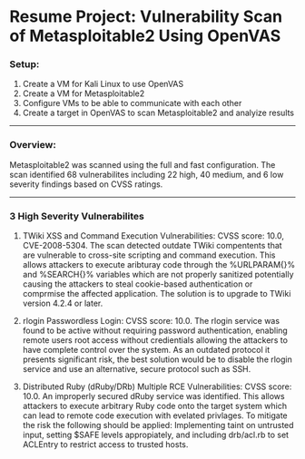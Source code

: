 # Resume Project: Vulnerability Scan of Metasploitable2 Using OpenVAS

### Setup:
1. Create a VM for Kali Linux to use OpenVAS
2. Create a VM for Metasploitable2
3. Configure VMs to be able to communicate with each other
4. Create a target in OpenVAS to scan Metasploitable2 and analyize results

---
### Overview:
Metasploitable2 was scanned using the full and fast configuration. The scan identified 68 vulnerabilites including 22 high, 40 medium, and 6 low severity findings based on CVSS ratings. 

---

### 3 High Severity Vulnerabilites

1. TWiki XSS and Command Execution Vulnerabilities: CVSS score: 10.0, CVE-2008-5304. The scan detected outdate TWiki compentents that are vulnerable to cross-site scripting and command execution. This allows attackers to execute aribturay code through the %URLPARAM{}% and %SEARCH{}% variables which are not properly sanitized potentially causing the attackers to steal cookie-based authentication or comprmise the affected application. The solution is to upgrade to TWiki version 4.2.4 or later.

2. rlogin Passwordless Login: CVSS score: 10.0. The rlogin service was found to be active without requiring password authentication, enabling remote users root access without credientials allowing the attackers to have complete control over the system. As an outdated protocol it presents significant risk, the best solution would be to disable the rlogin service and use an alternative, secure protocol such as SSH.

3. Distributed Ruby (dRuby/DRb) Multiple RCE Vulnerabilities: CVSS score: 10.0. An improperly secured dRuby service was identified. This allows attackers to execute arbitrary Ruby code onto the target system which can lead to remote code execution with evelated privlages. To mitigate the risk the following should be applied: Implementing taint on untrusted input, setting $SAFE levels appropiately, and including drb/acl.rb to set ACLEntry to restrict access to trusted hosts.
